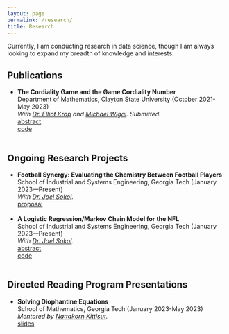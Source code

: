 ```yaml
---
layout: page
permalink: /research/
title: Research
---
```


Currently, I am conducting research in data science, though I am always looking to expand my breadth of knowledge and interests.

<h2>Publications</h2>
<ul>
	<li>
		<b>The Cordiality Game and the Game Cordiality Number</b><br>
		Department of Mathematics, Clayton State University (October 2021-May 2023)<br>
		<i>With <a href="https://facultyprofiles.clayton.edu/faculty/ekrop">Dr. Elliot Krop</a> and 
			<a href="https://mwigal3.math.gatech.edu/">Michael Wigal</a>. Submitted.</i><br>
		<a href="/research/cordiality_abstract.pdf"><div class="color-button">abstract</div></a>
		<a href="https://github.com/thearyanmittal/cordiality-game"><div class="color-button">code</div></a>
	</li><br>
	<!-- <li>
		<b>"Paper title #1"</b><br>
		<i>List of authors</i><br>
		Conference, Year<br>
		<a href=""><div class="color-button">pdf</div></a><a href=""><div class="color-button">cite</div></a><a href=""><div class="color-button">code</div></a>
	</li><br> -->
</ul>

<h2>Ongoing Research Projects</h2>
<ul>
	<li>
		<b>Football Synergy: Evaluating the Chemistry Between Football Players</b><br>
		School of Industrial and Systems Engineering, Georgia Tech (January 2023—Present)<br>
		<i>With <a href="https://www2.isye.gatech.edu/faculty/Joel_Sokol/">Dr. Joel Sokol</a>.</i><br>
		<a href="/research/football_chemistry_proposal.pdf"><div class="color-button">proposal</div></a>
		<!-- <a href="https://github.com/thearyanmittal/nfl-lrmc"><div class="color-button">code</div></a> -->
	</li><br>
	<li>
		<b>A Logistic Regression/Markov Chain Model for the NFL</b><br>
		School of Industrial and Systems Engineering, Georgia Tech (January 2023—Present)<br>
		<i>With <a href="https://www2.isye.gatech.edu/faculty/Joel_Sokol/">Dr. Joel Sokol</a>.</i><br>
		<a href="/research/lrmc_nfl_abstract.pdf"><div class="color-button">abstract</div></a>
		<a href="https://github.com/thearyanmittal/nfl-lrmc"><div class="color-button">code</div></a>
	</li><br>
</ul>

<h2>Directed Reading Program Presentations</h2>
<ul>
	<li>
		<b>Solving Diophantine Equations</b><br>
		School of Mathematics, Georgia Tech (January 2023-May 2023)<br>
		<i>Mentored by <a href="https://www.linkedin.com/in/nattakorn-kittisut">Nattakorn Kittisut</a>.</i><br>
		<a href="/research/drp23_slides.pdf"><div class="color-button">slides</div></a>
	</li><br>
</ul>

<!-- <h2>Research Implementations</h2>
<ul>
	<li>
		<b>Title #1</b>: Brief description of this research implementation.<br>
		<a href=""><div class="color-button">paper</div></a><a href=""><div class="color-button">report</div></a><a href=""><div class="color-button">code</div></a>
	</li><br>
	<li>
		<b>Title #2</b>: Brief description of this research implementation.<br>
		<a href=""><div class="color-button">paper</div></a><a href=""><div class="color-button">report</div></a><a href=""><div class="color-button">code</div></a>
	</li><br>
</ul> -->